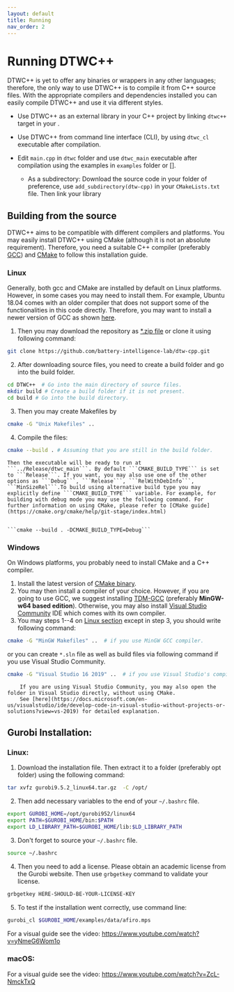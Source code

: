 ```yaml
---
layout: default
title: Running
nav_order: 2
---
```


# Running DTWC++ 

DTWC++ is yet to offer any binaries or wrappers in any other languages; therefore, the only way to use DTWC++ is to compile it from C++ source files. With the appropriate compilers and dependencies installed you can easily compile DTWC++ and use it via different styles. 

- Use DTWC++ as an external library in your C++ project by linking `dtwc++` target in your  .
- Use DTWC++ from command line interface (CLI), by using `dtwc_cl` executable after compilation. 
- Edit `main.cpp` in `dtwc` folder and use `dtwc_main` executable after compilation using the examples in `examples` folder or []. 




  - As a subdirectory: Download the source code in your folder of preference, use `add_subdirectory(dtw-cpp)` in your `CMakeLists.txt` file. Then link your library 



## Building from the source

DTWC++ aims to be compatible with different compilers and platforms. You may easily install DTWC++ using CMake (although it is not an absolute requirement). Therefore, you need a suitable C++ compiler (preferably [GCC](https://gcc.gnu.org/)) and [CMake](https://cmake.org/) to follow this installation guide.   


### Linux

Generally, both gcc and CMake are installed by default on Linux platforms. However, in some cases you may need to install them. For example, Ubuntu 18.04 comes with an older compiler that does not support some of the functionalities in this code directly. Therefore, you may want to install a newer version of GCC as shown [here](https://linuxize.com/post/how-to-install-gcc-compiler-on-ubuntu-18-04/). 

1. Then you may download the repository as [*.zip file](https://github.com/battery-intelligence-lab/dtw-cpp/archive/refs/heads/main.zip) or clone it using following command: 
```bash
git clone https://github.com/battery-intelligence-lab/dtw-cpp.git
```
2. After downloading source files, you need to create a build folder and go into the build folder.
```bash
cd DTWC++  # Go into the main directory of source files.
mkdir build # Create a build folder if it is not present.
cd build # Go into the build directory. 
```
3. Then you may create Makefiles by 
```bash
cmake -G "Unix Makefiles" .. 
```
4. Compile the files:
```bash
cmake --build . # Assuming that you are still in the build folder. 
```

```note
Then the executable will be ready to run at ```../Release/dtwc_main```. By default ```CMAKE_BUILD_TYPE``` is set to ```Release```. If you want, you may also use one of the other options as ```Debug```, ```Release```, ```RelWithDebInfo```, ```MinSizeRel```.To build using alternative build type you may explicitly define ```CMAKE_BUILD_TYPE``` variable. For example, for building with debug mode you may use the following command. For further information on using CMake, please refer to [CMake guide](https://cmake.org/cmake/help/git-stage/index.html)  


```cmake --build . -DCMAKE_BUILD_TYPE=Debug```
```


### Windows

On Windows platforms, you probably need to install CMake and a C++ compiler. 

1. Install the latest version of [CMake binary](https://cmake.org/download/#latest).
2. You may then install a compiler of your choice. However, if you are going to use GCC, we suggest installing [TDM-GCC](https://jmeubank.github.io/tdm-gcc/download/) (preferably **MinGW-w64 based edition**). Otherwise, you may also install [Visual Studio Community](https://visualstudio.microsoft.com/vs/community/) IDE which comes with its own compiler.
3. You may steps 1--4 on [Linux section](#linux) except in step 3, you should write following command: 
```bash
cmake -G "MinGW Makefiles" ..  # if you use MinGW GCC compiler.
```
or you can create ```*.sln``` file as well as build files via following command if you use Visual Studio Community. 
```bash
cmake -G "Visual Studio 16 2019" ..  # if you use Visual Studio's compiler.
```

```note
    If you are using Visual Studio Community, you may also open the folder in Visual Studio directly, without using CMake. 
    See [here](https://docs.microsoft.com/en-us/visualstudio/ide/develop-code-in-visual-studio-without-projects-or-solutions?view=vs-2019) for detailed explanation.
```


## Gurobi Installation: 

### Linux: 

1. Download the installation file. Then extract it to a folder (preferably opt folder) using the following command:

```bash
tar xvfz gurobi9.5.2_linux64.tar.gz  -C /opt/
```

2. Then add necessary variables to the end of your `~/.bashrc` file. 

```bash
export GUROBI_HOME=/opt/gurobi952/linux64
export PATH=$GUROBI_HOME/bin:$PATH
export LD_LIBRARY_PATH=$GUROBI_HOME/lib:$LD_LIBRARY_PATH
```

3. Don't forget to source your `~/.bashrc` file.

```bash
source ~/.bashrc
```

4. Then you need to add a license. Please obtain an academic license from the Gurobi website. Then use `grbgetkey` command to validate your license. 

```bash
grbgetkey HERE-SHOULD-BE-YOUR-LICENSE-KEY
```

5. To test if the installation went correctly, use command line: 

```bash
gurobi_cl $GUROBI_HOME/examples/data/afiro.mps
```

For a visual guide see the video: https://www.youtube.com/watch?v=yNmeG6Wom1o


### macOS:

For a visual guide see the video: https://www.youtube.com/watch?v=ZcL-NmckTxQ

